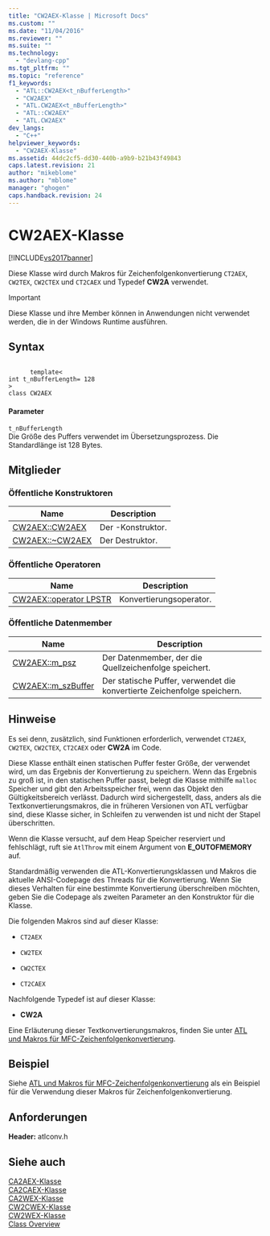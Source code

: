 ```yaml
---
title: "CW2AEX-Klasse | Microsoft Docs"
ms.custom: ""
ms.date: "11/04/2016"
ms.reviewer: ""
ms.suite: ""
ms.technology: 
  - "devlang-cpp"
ms.tgt_pltfrm: ""
ms.topic: "reference"
f1_keywords: 
  - "ATL::CW2AEX<t_nBufferLength>"
  - "CW2AEX"
  - "ATL.CW2AEX<t_nBufferLength>"
  - "ATL::CW2AEX"
  - "ATL.CW2AEX"
dev_langs: 
  - "C++"
helpviewer_keywords: 
  - "CW2AEX-Klasse"
ms.assetid: 44dc2cf5-dd30-440b-a9b9-b21b43f49843
caps.latest.revision: 21
author: "mikeblome"
ms.author: "mblome"
manager: "ghogen"
caps.handback.revision: 24
---
```

# CW2AEX-Klasse
[!INCLUDE[vs2017banner](../../assembler/inline/includes/vs2017banner.md)]

Diese Klasse wird durch Makros für Zeichenfolgenkonvertierung `CT2AEX`, `CW2TEX`, `CW2CTEX` und `CT2CAEX` und Typedef **CW2A** verwendet.  
  
> [!IMPORTANT]
>  Diese Klasse und ihre Member können in Anwendungen nicht verwendet werden, die in der Windows Runtime ausführen.  
  
## Syntax  
  
```  
  
      template<  
int t_nBufferLength= 128  
>  
class CW2AEX  
```  
  
#### Parameter  
 `t_nBufferLength`  
 Die Größe des Puffers verwendet im Übersetzungsprozess.  Die Standardlänge ist 128 Bytes.  
  
## Mitglieder  
  
### Öffentliche Konstruktoren  
  
|Name|Description|  
|----------|-----------------|  
|[CW2AEX::CW2AEX](../Topic/CW2AEX::CW2AEX.md)|Der \-Konstruktor.|  
|[CW2AEX::~CW2AEX](../Topic/CW2AEX::~CW2AEX.md)|Der Destruktor.|  
  
### Öffentliche Operatoren  
  
|Name|Description|  
|----------|-----------------|  
|[CW2AEX::operator LPSTR](../Topic/CW2AEX::operator%20LPSTR.md)|Konvertierungsoperator.|  
  
### Öffentliche Datenmember  
  
|Name|Description|  
|----------|-----------------|  
|[CW2AEX::m\_psz](../Topic/CW2AEX::m_psz.md)|Der Datenmember, der die Quellzeichenfolge speichert.|  
|[CW2AEX::m\_szBuffer](../Topic/CW2AEX::m_szBuffer.md)|Der statische Puffer, verwendet die konvertierte Zeichenfolge speichern.|  
  
## Hinweise  
 Es sei denn, zusätzlich, sind Funktionen erforderlich, verwendet `CT2AEX`, `CW2TEX`, `CW2CTEX`, `CT2CAEX` oder **CW2A** im Code.  
  
 Diese Klasse enthält einen statischen Puffer fester Größe, der verwendet wird, um das Ergebnis der Konvertierung zu speichern.  Wenn das Ergebnis zu groß ist, in den statischen Puffer passt, belegt die Klasse mithilfe `malloc` Speicher und gibt den Arbeitsspeicher frei, wenn das Objekt den Gültigkeitsbereich verlässt.  Dadurch wird sichergestellt, dass, anders als die Textkonvertierungsmakros, die in früheren Versionen von ATL verfügbar sind, diese Klasse sicher, in Schleifen zu verwenden ist und nicht der Stapel überschritten.  
  
 Wenn die Klasse versucht, auf dem Heap Speicher reserviert und fehlschlägt, ruft sie `AtlThrow` mit einem Argument von **E\_OUTOFMEMORY** auf.  
  
 Standardmäßig verwenden die ATL\-Konvertierungsklassen und Makros die aktuelle ANSI\-Codepage des Threads für die Konvertierung.  Wenn Sie dieses Verhalten für eine bestimmte Konvertierung überschreiben möchten, geben Sie die Codepage als zweiten Parameter an den Konstruktor für die Klasse.  
  
 Die folgenden Makros sind auf dieser Klasse:  
  
-   `CT2AEX`  
  
-   `CW2TEX`  
  
-   `CW2CTEX`  
  
-   `CT2CAEX`  
  
 Nachfolgende Typedef ist auf dieser Klasse:  
  
-   **CW2A**  
  
 Eine Erläuterung dieser Textkonvertierungsmakros, finden Sie unter [ATL und Makros für MFC\-Zeichenfolgenkonvertierung](../Topic/ATL%20and%20MFC%20String%20Conversion%20Macros.md).  
  
## Beispiel  
 Siehe [ATL und Makros für MFC\-Zeichenfolgenkonvertierung](../Topic/ATL%20and%20MFC%20String%20Conversion%20Macros.md) als ein Beispiel für die Verwendung dieser Makros für Zeichenfolgenkonvertierung.  
  
## Anforderungen  
 **Header:** atlconv.h  
  
## Siehe auch  
 [CA2AEX\-Klasse](../../atl/reference/ca2aex-class.md)   
 [CA2CAEX\-Klasse](../../atl/reference/ca2caex-class.md)   
 [CA2WEX\-Klasse](../../atl/reference/ca2wex-class.md)   
 [CW2CWEX\-Klasse](../../atl/reference/cw2cwex-class.md)   
 [CW2WEX\-Klasse](../../atl/reference/cw2wex-class.md)   
 [Class Overview](../../atl/atl-class-overview.md)